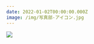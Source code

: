 ```yaml
---
date: 2022-01-02T00:00:00.000Z
image: /img/写真部-アイコン.jpg
---
```


![](/img/7e06882c-eab8-4055-b302-bf5b89c20f1b.jpeg)
